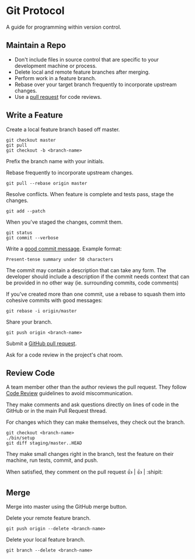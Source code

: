 Git Protocol
============

A guide for programming within version control.

Maintain a Repo
---------------

* Don't include files in source control that are specific to your
  development machine or process.
* Delete local and remote feature branches after merging.
* Perform work in a feature branch.
* Rebase over your target branch frequently to incorporate upstream changes.
* Use a [pull request] for code reviews.

[pull request]: https://help.github.com/articles/using-pull-requests/

Write a Feature
---------------

Create a local feature branch based off master.

    git checkout master
    git pull
    git checkout -b <branch-name>

Prefix the branch name with your initials.

Rebase frequently to incorporate upstream changes.

    git pull --rebase origin master

Resolve conflicts. When feature is complete and tests pass, stage the changes.

    git add --patch

When you've staged the changes, commit them.

    git status
    git commit --verbose

Write a [good commit message]. Example format:

    Present-tense summary under 50 characters

The commit may contain a description that can take any form.
The developer should include a description if the commit needs context
that can be provided in no other way (ie. surrounding commits, code comments)

If you've created more than one commit, use a rebase to squash them into
cohesive commits with good messages:

    git rebase -i origin/master

Share your branch.

    git push origin <branch-name>

Submit a [GitHub pull request].

Ask for a code review in the project's chat room.

[good commit message]: http://tbaggery.com/2008/04/19/a-note-about-git-commit-messages.html
[GitHub pull request]: https://help.github.com/articles/using-pull-requests/

Review Code
-----------

A team member other than the author reviews the pull request. They follow
[Code Review](/code-review) guidelines to avoid
miscommunication.

They make comments and ask questions directly on lines of code in the GitHub
or in the main Pull Request thread.

For changes which they can make themselves, they check out the branch.

    git checkout <branch-name>
    ./bin/setup
    git diff staging/master..HEAD

They make small changes right in the branch, test the feature on their machine,
run tests, commit, and push.

When satisfied, they comment on the pull request :+1: | :thumbsup: | :shipit:

Merge
-----

Merge into master using the GitHub merge button.

Delete your remote feature branch.

    git push origin --delete <branch-name>

Delete your local feature branch.

    git branch --delete <branch-name>
